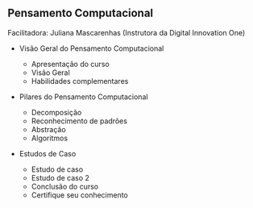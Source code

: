 ## Pensamento Computacional 
Facilitadora: Juliana Mascarenhas (Instrutora da Digital Innovation One)

* Visão Geral do Pensamento Computacional
  * Apresentação do curso
  * Visão Geral
  * Habilidades complementares
  
  
* Pilares do Pensamento Computacional
  * Decomposição
  * Reconhecimento de padrões
  * Abstração
  * Algoritmos
  
  
* Estudos de Caso
  * Estudo de caso
  * Estudo de caso 2
  * Conclusão do curso
  * Certifique seu conhecimento
